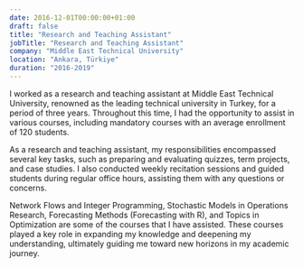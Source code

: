 ```yaml
---
date: 2016-12-01T00:00:00+01:00
draft: false
title: "Research and Teaching Assistant"
jobTitle: "Research and Teaching Assistant"
company: "Middle East Technical University"
location: "Ankara, Türkiye"
duration: "2016-2019"
---
```


I worked as a research and teaching assistant at Middle East Technical University, renowned as the leading technical university in Turkey, for a period of three years. Throughout this time, I had the opportunity to assist in various courses, including mandatory courses with an average enrollment of 120 students. 

As a research and teaching assistant, my responsibilities encompassed several key tasks, such as preparing and evaluating quizzes, term projects, and case studies. I also conducted weekly recitation sessions and guided students during regular office hours, assisting them with any questions or concerns.

Network Flows and Integer Programming, Stochastic Models in Operations Research, Forecasting Methods (Forecasting with R), and Topics in Optimization are some of the courses that I have assisted. These courses played a key role in expanding my knowledge and deepening my understanding, ultimately guiding me toward new horizons in my academic journey.
